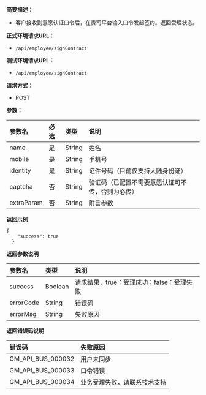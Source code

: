 **简要描述：**

* 客户接收到意愿认证口令后，在贵司平台输入口令发起签约。返回受理状态。    

**正式环境请求URL：**

* `/api/employee/signContract`

**测试环境请求URL：**

* `/api/employee/signContract`

**请求方式：**

* POST

**参数：**

| 参数名 | 必选 | 类型 | 说明 |
| :--- | :--- | :--- | :--- |
| name | 是 | String | 姓名 |
| mobile | 是 | String | 手机号 |
| identity | 是 | String | 证件号码（目前仅支持大陆身份证） |
| captcha | 否 | String | 验证码（已配置不需要意愿认证可不传，否则为必传） |
| extraParam | 否 | String | 附言参数 |

**返回示例**

```
{
    "success": true
  }
```

**返回参数说明**

| 参数名 | 类型 | 说明 |
| :--- | :--- | :--- |
| success | Boolean | 请求结果，true：受理成功；false：受理失败 |
| errorCode | String | 错误码 |
| errorMsg | String | 失败原因 |

**返回错误码说明**

| 错误码 | 失败原因 |
| :--- | :--- |
| GM\_API\_BUS\_000032 | 用户未同步 |
| GM\_API\_BUS\_000033 | 口令错误 |
| GM\_API\_BUS\_000034 | 业务受理失败，请联系技术支持 |



